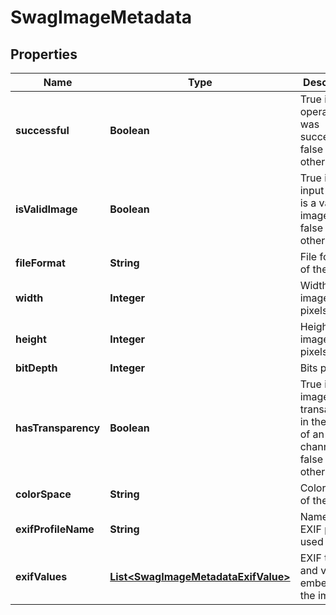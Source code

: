 
# SwagImageMetadata

## Properties
Name | Type | Description | Notes
------------ | ------------- | ------------- | -------------
**successful** | **Boolean** | True if the operation was successful, false otherwise |  [optional]
**isValidImage** | **Boolean** | True if the input image is a valid image file, false otherwise |  [optional]
**fileFormat** | **String** | File format of the image |  [optional]
**width** | **Integer** | Width of the image in pixels |  [optional]
**height** | **Integer** | Height of the image in pixels |  [optional]
**bitDepth** | **Integer** | Bits per pixel |  [optional]
**hasTransparency** | **Boolean** | True if the image has transaprency in the form of an alpha channel, false otherwise |  [optional]
**colorSpace** | **String** | Color space of the image |  [optional]
**exifProfileName** | **String** | Name of the EXIF profile used |  [optional]
**exifValues** | [**List&lt;SwagImageMetadataExifValue&gt;**](SwagImageMetadataExifValue.md) | EXIF tags and values embedded in the image |  [optional]




